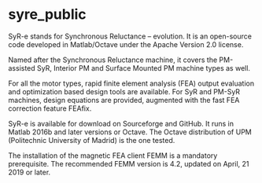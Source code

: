 # syre_public

SyR-e stands for Synchronous Reluctance – evolution. It is an open-source code developed in Matlab/Octave under the Apache Version 2.0 license.

Named after the Synchronous Reluctance machine, it covers the PM-assisted SyR, Interior PM and Surface Mounted PM machine types as well.

For all the motor types, rapid finite element analysis (FEA) output evaluation and optimization based design tools are available. For SyR and PM-SyR machines, design equations are provided, augmented with the fast FEA correction feature FEAfix.


SyR-e is available for download on Sourceforge and GitHub. It runs in Matlab 2016b and later versions or Octave. The Octave distribution of UPM (Politechnic University of Madrid) is the one tested.

The installation of the magnetic FEA client FEMM is a mandatory prerequisite. The recommended FEMM version is 4.2, updated on April, 21 2019 or later.
